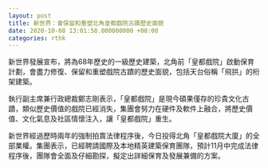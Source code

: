 ```yaml
---
layout: post
title: 新世界：會保留和重塑北角皇都戲院古蹟歷史面貌
date: 2020-10-08 13:01:58.000000000 +08:00
categories: rthk
---
```


新世界發展宣布，將為68年歷史的一級歷史建築，北角前「皇都戲院」啟動保育計劃，會盡力修復、保留和重塑戲院古蹟的歷史面貌，包括天台俗稱「飛拱」的桁架建築。

執行副主席兼行政總裁鄭志剛表示，「皇都戲院」是現今碩果僅存的珍貴文化古蹟，類似歷史價值的戲院已經消失，集團會努力在硬件及軟件上融合，將歷史價值、文化氣息及社區情懷注入，讓「皇都戲院」重生。

新世界經過歷時兩年的強制拍賣法律程序後，今日投得北角「皇都戲院大廈」的全部業權。集團表示，已經聘請國際及本地精英建築保育團隊，預計11月中完成法律程序後，團隊會全面及仔細勘探，擬定出詳細保育及發展兼備的方案。
